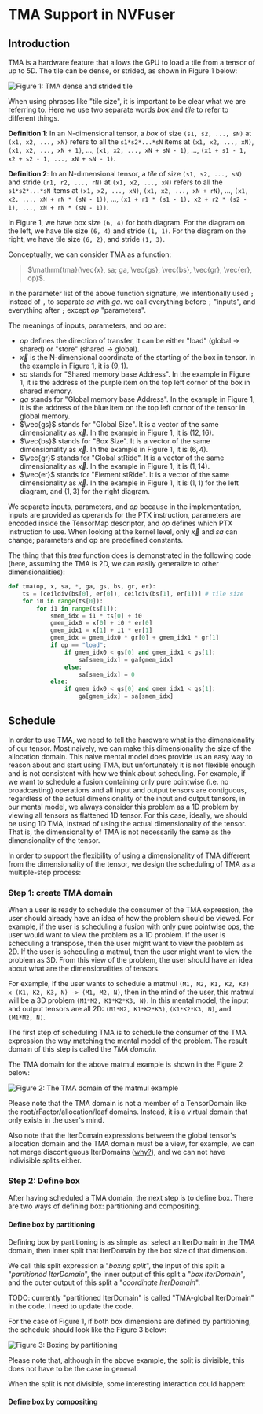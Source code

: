 <!--
 * SPDX-FileCopyrightText: Copyright (c) 2023-present NVIDIA CORPORATION & AFFILIATES.
 * All rights reserved.
 * SPDX-License-Identifier: BSD-3-Clause
-->

# TMA Support in NVFuser

## Introduction

TMA is a hardware feature that allows the GPU to load a tile from a tensor of up to 5D.
The tile can be dense, or strided, as shown in Figure 1 below:

![Figure 1: TMA dense and strided tile](tma/dense-and-strided-tile.svg)

When using phrases like "tile size", it is important to be clear what we are referring to.
Here we use two separate words *box* and *tile* to refer to different things.

**Definition 1**: In an N-dimensional tensor, a *box* of size `(s1, s2, ..., sN)` at
`(x1, x2, ..., xN)` refers to all the `s1*s2*...*sN` items at `(x1, x2, ..., xN)`,
`(x1, x2, ..., xN + 1)`, ..., `(x1, x2, ..., xN + sN - 1)`, ..., `(x1 + s1 - 1, x2 + s2 - 1, ..., xN + sN - 1)`.

**Definition 2**: In an N-dimensional tensor, a *tile* of size `(s1, s2, ..., sN)` and stride
`(r1, r2, ..., rN)` at `(x1, x2, ..., xN)` refers to all the `s1*s2*...*sN` items at
`(x1, x2, ..., xN)`, `(x1, x2, ..., xN + rN)`, ..., `(x1, x2, ..., xN + rN * (sN - 1))`,
..., `(x1 + r1 * (s1 - 1), x2 + r2 * (s2 - 1), ..., xN + rN * (sN - 1))`.

In Figure 1, we have box size `(6, 4)` for both diagram.
For the diagram on the left, we have tile size `(6, 4)` and stride `(1, 1)`.
For the diagram on the right, we have tile size `(6, 2)`, and stride `(1, 3)`.

Conceptually, we can consider TMA as a function:
> $\mathrm{tma}(\vec{x}, sa; ga, \vec{gs}, \vec{bs}, \vec{gr}, \vec{er}, op)$.

In the parameter list of the above function signature,
we intentionally used `;` instead of `,` to separate $sa$ with $ga$.
we call everything before `;` "inputs", and everything after `;` except $op$ "parameters".

The meanings of inputs, parameters, and $op$ are:

- $op$ defines the direction of transfer, it can be either "load" (global -> shared) or "store" (shared -> global).
- $\vec{x}$ is the N-dimensional coordinate of the starting of the box in tensor.
  In the example in Figure 1, it is $(9, 1)$.
- $sa$ stands for "Shared memory base Address".
  In the example in Figure 1, it is the address of the purple item on the top left cornor of the box in shared memory.
- $ga$ stands for "Global memory base Address".
  In the example in Figure 1, it is the address of the blue item on the top left cornor of the tensor in global memory.
- $\vec{gs}$ stands for "Global Size". It is a vector of the same dimensionality as $\vec{x}$.
  In the example in Figure 1, it is $(12, 16)$.
- $\vec{bs}$ stands for "Box Size". It is a vector of the same dimensionality as $\vec{x}$.
  In the example in Figure 1, it is $(6, 4)$.
- $\vec{gr}$ stands for "Global stRide". It is a vector of the same dimensionality as $\vec{x}$.
  In the example in Figure 1, it is $(1, 14)$.
- $\vec{er}$ stands for "Element stRide". It is a vector of the same dimensionality as $\vec{x}$.
  In the example in Figure 1, it is $(1, 1)$ for the left diagram, and $(1, 3)$ for the right diagram.

We separate inputs, parameters, and $op$ because in the implementation,
inputs are provided as operands for the PTX instruction,
parameters are encoded inside the TensorMap descriptor,
and $op$ defines which PTX instruction to use.
When looking at the kernel level, only $\vec{x}$ and $sa$ can change;
parameters and op are predefined constants.

The thing that this $tma$ function does is demonstrated in the following code
(here, assuming the TMA is 2D, we can easily generalize to other dimensionalities):

```python
def tma(op, x, sa, *, ga, gs, bs, gr, er):
    ts = [ceildiv(bs[0], er[0]), ceildiv(bs[1], er[1])] # tile size
    for i0 in range(ts[0]):
        for i1 in range(ts[1]):
            smem_idx = i1 * ts[0] + i0
            gmem_idx0 = x[0] + i0 * er[0]
            gmem_idx1 = x[1] + i1 * er[1]
            gmem_idx = gmem_idx0 * gr[0] + gmem_idx1 * gr[1]
            if op == "load":
                if gmem_idx0 < gs[0] and gmem_idx1 < gs[1]:
                    sa[smem_idx] = ga[gmem_idx]
                else:
                    sa[smem_idx] = 0
            else:
                if gmem_idx0 < gs[0] and gmem_idx1 < gs[1]:
                    ga[gmem_idx] = sa[smem_idx]
```

## Schedule

In order to use TMA, we need to tell the hardware what is the dimensionality of our tensor.
Most naively, we can make this dimensionality the size of the allocation domain.
This naive mental model does provide us an easy way to reason about and start using TMA,
but unfortunately it is not flexible enough and is not consistent with how we think about scheduling.
For example, if we want to schedule a fusion containing only pure pointwise (i.e. no broadcasting) operations and all input and output tensors are contiguous,
regardless of the actual dimensionality of the input and output tensors, in our mental model, we always
consider this problem as a 1D problem by viewing all tensors as flattened 1D tensor.
For this case, ideally, we should be using 1D TMA, instead of using the actual dimensionality of the tensor.
That is, the dimensionality of TMA is not necessarily the same as the dimensionality of the tensor.

In order to support the flexibility of using a dimensionality of TMA different from the dimensionality of the tensor,
we design the scheduling of TMA as a multiple-step process:

### Step 1: create TMA domain

When a user is ready to schedule the consumer of the TMA expression,
the user should already have an idea of how the problem should be viewed.
For example, if the user is scheduling a fusion with only pure pointwise ops,
the user would want to view the problem as a 1D problem.
If the user is scheduling a transpose, then the user might want to view the problem as 2D.
If the user is scheduling a matmul, then the user might want to view the problem as 3D.
From this view of the problem, the user should have an idea about what are the dimensionalities of tensors.

For example, if the user wants to schedule a matmul `(M1, M2, K1, K2, K3) x (K1, K2, K3, N) -> (M1, M2, N)`,
then in the mind of the user, this matmul will be a 3D problem `(M1*M2, K1*K2*K3, N)`.
In this mental model, the input and output tensors are all 2D:
`(M1*M2, K1*K2*K3)`, `(K1*K2*K3, N)`, and `(M1*M2, N)`.

The first step of scheduling TMA is to schedule the consumer of the TMA expression the way matching the mental model of the problem.
The result domain of this step is called the *TMA domain*.

The TMA domain for the above matmul example is shown in the Figure 2 below:

![Figure 2: The TMA domain of the matmul example](tma/matmul-tma-domain.svg)

Please note that the TMA domain is not a member of a TensorDomain like the root/rFactor/allocation/leaf domains.
Instead, it is a virtual domain that only exists in the user's mind.

Also note that the IterDomain expressions between the global tensor's allocation domain and the TMA domain must be a view,
for example, we can not merge discontiguous IterDomains ([why?](../reading/divisibility-of-split.md#merging-discontiguous-iterdomains)), and we can not have indivisible splits either.

### Step 2: Define box

After having scheduled a TMA domain, the next step is to define box.
There are two ways of defining box: partitioning and compositing.

#### Define box by partitioning

Defining box by partitioning is as simple as: select an IterDomain in the TMA domain, then
inner split that IterDomain by the box size of that dimension.

We call this split expression a "*boxing split*", the input of this split a "*partitioned IterDomain*",
the inner output of this split a "*box IterDomain*", and the outer output of this split a "*coordinate IterDomain*".

TODO: currently "partitioned IterDomain" is called "TMA-global IterDomain" in the code. I need to update the code.

For the case of Figure 1, if both box dimensions are defined by partitioning,
the schedule should look like the Figure 3 below:

![Figure 3: Boxing by partitioning](tma/box-by-partitioning.svg)

Please note that, although in the above example, the split is divisible, this does not have to be the case in general.

When the split is not divisible, some interesting interaction could happen:



#### Define box by compositing
